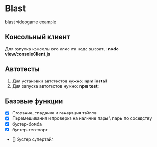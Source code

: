 # Blast
blast videogame example

## Консольный клиент
Для запуска консольного клиента надо вызвать: 
 **node view/consoleClient.js**

## Автотесты
1. Для установки автотестов нужно: **npm install**
2. Для запуска автотестов нужно: **npm test**;

## Базовые функции
- [x] Сгорание, спадание и генерация тайлов
- [x] Перемешивания и проверка на наличие пары \ пары по соседству
- [x] бустер-бомба
- [x] бустер-телепорт

- [] бустер супертайл
